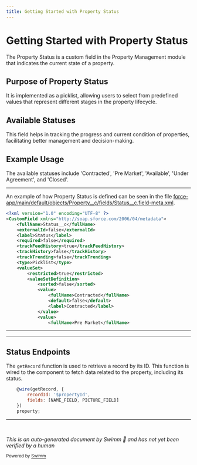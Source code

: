 ```yaml
---
title: Getting Started with Property Status
---
```

# Getting Started with Property Status

The Property Status is a custom field in the Property Management module that indicates the current state of a property.

## Purpose of Property Status

It is implemented as a picklist, allowing users to select from predefined values that represent different stages in the property lifecycle.

## Available Statuses

This field helps in tracking the progress and current condition of properties, facilitating better management and decision-making.

## Example Usage

The available statuses include 'Contracted', 'Pre Market', 'Available', 'Under Agreement', and 'Closed'.

<SwmSnippet path="/force-app/main/default/objects/Property__c/fields/Status__c.field-meta.xml" line="1">

---

An example of how Property Status is defined can be seen in the file <SwmPath>[force-app/main/default/objects/Property__c/fields/Status__c.field-meta.xml](force-app/main/default/objects/Property__c/fields/Status__c.field-meta.xml)</SwmPath>.

```xml
<?xml version="1.0" encoding="UTF-8" ?>
<CustomField xmlns="http://soap.sforce.com/2006/04/metadata">
    <fullName>Status__c</fullName>
    <externalId>false</externalId>
    <label>Status</label>
    <required>false</required>
    <trackFeedHistory>true</trackFeedHistory>
    <trackHistory>false</trackHistory>
    <trackTrending>false</trackTrending>
    <type>Picklist</type>
    <valueSet>
        <restricted>true</restricted>
        <valueSetDefinition>
            <sorted>false</sorted>
            <value>
                <fullName>Contracted</fullName>
                <default>false</default>
                <label>Contracted</label>
            </value>
            <value>
                <fullName>Pre Market</fullName>
```

---

</SwmSnippet>

<SwmSnippet path="/force-app/main/default/lwc/propertySummary/propertySummary.js" line="25">

---

## Status Endpoints

The <SwmToken path="force-app/main/default/lwc/propertySummary/propertySummary.js" pos="25:4:4" line-data="    @wire(getRecord, {">`getRecord`</SwmToken> function is used to retrieve a record by its ID. This function is wired to the component to fetch data related to the property, including its status.

```javascript
    @wire(getRecord, {
        recordId: '$propertyId',
        fields: [NAME_FIELD, PICTURE_FIELD]
    })
    property;
```

---

</SwmSnippet>

&nbsp;

*This is an auto-generated document by Swimm 🌊 and has not yet been verified by a human*

<SwmMeta version="3.0.0" repo-id="Z2l0aHViJTNBJTNBZHJlYW1ob3VzZS1sd2MlM0ElM0FTd2ltbS1EZW1v" repo-name="dreamhouse-lwc"><sup>Powered by [Swimm](/)</sup></SwmMeta>
